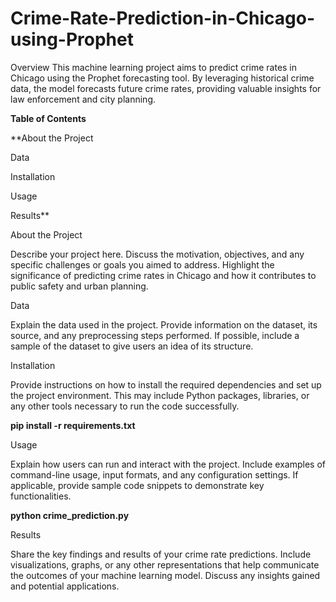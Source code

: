 # Crime-Rate-Prediction-in-Chicago-using-Prophet

Overview
This machine learning project aims to predict crime rates in Chicago using the Prophet forecasting tool. By leveraging historical crime data, the model forecasts future crime rates, providing valuable insights for law enforcement and city planning.

**Table of Contents**

**About the Project

Data

Installation

Usage

Results**

About the Project

Describe your project here. Discuss the motivation, objectives, and any specific challenges or goals you aimed to address. Highlight the significance of predicting crime rates in Chicago and how it contributes to public safety and urban planning.

Data

Explain the data used in the project. Provide information on the dataset, its source, and any preprocessing steps performed. If possible, include a sample of the dataset to give users an idea of its structure.

Installation

Provide instructions on how to install the required dependencies and set up the project environment. This may include Python packages, libraries, or any other tools necessary to run the code successfully.


**pip install -r requirements.txt**

Usage

Explain how users can run and interact with the project. Include examples of command-line usage, input formats, and any configuration settings. If applicable, provide sample code snippets to demonstrate key functionalities.


**python crime_prediction.py**

Results

Share the key findings and results of your crime rate predictions. Include visualizations, graphs, or any other representations that help communicate the outcomes of your machine learning model. Discuss any insights gained and potential applications.
